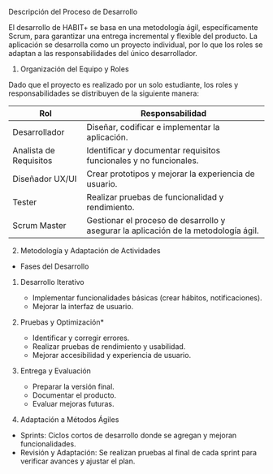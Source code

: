 Descripción del Proceso de Desarrollo

El desarrollo de HABIT+ se basa en una metodología ágil, específicamente Scrum, para garantizar una entrega incremental y flexible del producto. La aplicación se desarrolla como un proyecto individual, por lo que los roles se adaptan a las responsabilidades del único desarrollador.

1. Organización del Equipo y Roles

Dado que el proyecto es realizado por un solo estudiante, los roles y responsabilidades se distribuyen de la siguiente manera:  

| Rol                 | **Responsabilidad** |
|-------------------------|---------------------|
| Desarrollador       | Diseñar, codificar e implementar la aplicación. |
| Analista de Requisitos | Identificar y documentar requisitos funcionales y no funcionales. |
| Diseñador UX/UI     | Crear prototipos y mejorar la experiencia de usuario. |
| Tester             | Realizar pruebas de funcionalidad y rendimiento. |
| Scrum Master       | Gestionar el proceso de desarrollo y asegurar la aplicación de la metodología ágil. |


2. Metodología y Adaptación de Actividades

- Fases del Desarrollo

1. Desarrollo Iterativo 
   - Implementar funcionalidades básicas (crear hábitos, notificaciones).  
   - Mejorar la interfaz de usuario.  

2. Pruebas y Optimización*
   - Identificar y corregir errores.  
   - Realizar pruebas de rendimiento y usabilidad.  
   - Mejorar accesibilidad y experiencia de usuario.  

3. Entrega y Evaluación 
   - Preparar la versión final.  
   - Documentar el producto.  
   - Evaluar mejoras futuras.  


3. Adaptación a Métodos Ágiles

- Sprints: Ciclos cortos de desarrollo donde se agregan y mejoran funcionalidades.  
- Revisión y Adaptación: Se realizan pruebas al final de cada sprint para verificar avances y ajustar el plan. 